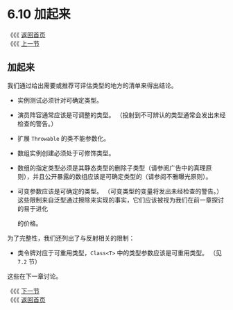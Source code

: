 # 6.10 加起来

《《《 [返回首页](../../)   
 《《《 [上一节](6.9-zuo-wei-yi-qi-yong-lei-xing-de-zhen-lie.md)

## 加起来

我们通过给出需要或推荐可评估类型的地方的清单来得出结论。

* 实例测试必须针对可确定类型。
* 演员阵容通常应该是可调整的类型。 （投射到不可辨认的类型通常会发出未经检查的警告。）
* 扩展 `Throwable` 的类不能参数化。
* 数组实例创建必须处于可修饰类型。
* 数组的指定类型必须是其静态类型的删除子类型（请参阅广告中的真理原则），并且公开暴露的数组应该是可确定类型的（请参阅不雅曝光原则）。
* 可变参数应该是可确定的类型。 （可变类型的变量将发出未经检查的警告。）这些限制来自泛型通过擦除来实现的事实，它们应该被视为我们在前一章探讨的易于进化

  的价格。

为了完整性，我们还列出了与反射相关的限制：

* 类令牌对应于可重用类型，`Class<T>` 中的类型参数应该是可重用类型。 （见 `7.2` 节）

这些在下一章讨论。

《《《 [下一节](../di-qi-zhang-fan-she/)   
 《《《 [返回首页](../../)

